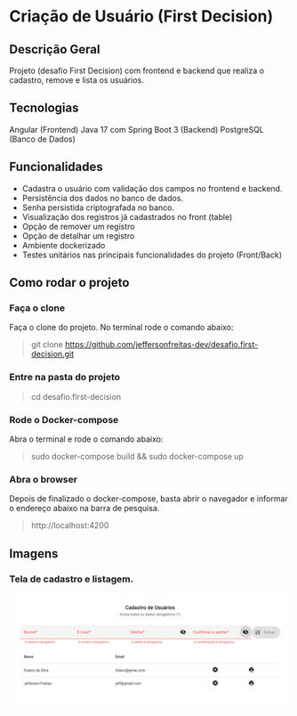 # Criação de Usuário (First Decision)

## Descrição Geral
Projeto (desafio First Decision) com frontend e backend que realiza o cadastro, remove e lista os usuários.

## Tecnologias
Angular (Frontend)
Java 17 com Spring Boot 3 (Backend)
PostgreSQL (Banco de Dados)

## Funcionalidades
* Cadastra o usuário com validação dos campos no frontend e backend.
* Persistência dos dados no banco de dados.
* Senha persistida criptografada no banco.
* Visualização dos registros já cadastrados no front (table)
* Opção de remover um registro
* Opção de detalhar um registro
* Ambiente dockerizado
* Testes unitários nas principais funcionalidades do projeto (Front/Back)

## Como rodar o projeto

### Faça o clone
Faça o clone do projeto. No terminal rode o comando abaixo:
>git clone https://github.com/jeffersonfreitas-dev/desafio.first-decision.git

### Entre na pasta do projeto
>cd desafio.first-decision

### Rode o Docker-compose
Abra o terminal e rode o comando abaixo:
> sudo docker-compose build && sudo docker-compose up

### Abra o browser
Depois de finalizado o docker-compose, basta abrir o navegador e informar o endereço abaixo na barra de pesquisa.
> http://localhost:4200


## Imagens

### Tela de cadastro e listagem.
![Home](./images/home.png)